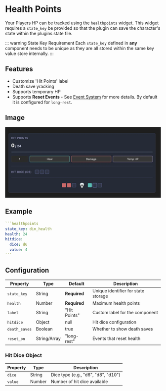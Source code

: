 # Health Points

Your Players HP can be tracked using the `healthpoints` widget. This widget requires a `state_key` be provided so that the plugin can save the character's state within the plugins state file.

::: warning State Key Requirement
Each `state_key` defined in **any** component needs to be unique as they are all stored within the same key value store internally.
:::

## Features

- Customize 'Hit Points' label
- Death save yracking
- Supports temporary HP
- Supports **Reset Events** - See [Event System](../concepts/event-systems.md) for more details. By default it is configured for `long-rest`.

## Image

![Rendered Example](../images/example-hp-widget.webp)

## Example

````yaml
```healthpoints
state_key: din_health
health: 24
hitdice:
  dice: d6
  value: 4
```
````

## Configuration

| Property      | Type         | Default      | Description                         |
| ------------- | ------------ | ------------ | ----------------------------------- |
| `state_key`   | String       | **Required** | Unique identifier for state storage |
| `health`      | Number       | **Required** | Maximum health points               |
| `label`       | String       | "Hit Points" | Custom label for the component      |
| `hitdice`     | Object       | null         | Hit dice configuration              |
| `death_saves` | Boolean      | true         | Whether to show death saves         |
| `reset_on`    | String/Array | "long-rest"  | Events that reset health            |

### Hit Dice Object

| Property | Type   | Description                         |
| -------- | ------ | ----------------------------------- |
| `dice`   | String | Dice type (e.g., "d6", "d8", "d10") |
| `value`  | Number | Number of hit dice available        |
